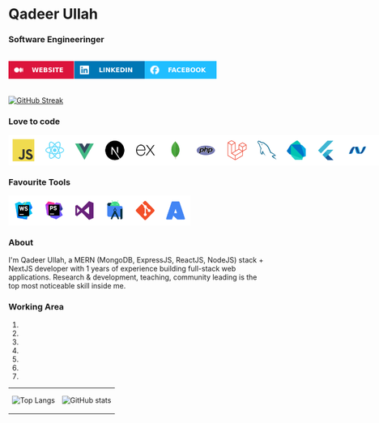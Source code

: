 
# Qadeer Ullah
### Software Engineeringer
<br>

<div style="display:flex">
  <a href="#"> <img src="assets/WEBSITE.svg" alt="" height="35px" width="auto"></a>
  <a href="https://www.linkedin.com/in/qadeer-khan-1a28b1273/"> <img src="assets/LINKEDIN.svg" alt="" height="35px" width="auto"></a>
  <a href="https://www.facebook.com/people/Qadeer-Khan"><img src="assets/FACEBOOK.svg" alt="" height="35px" width="auto"></a>
</div>
<br>

[![GitHub Streak](https://github-readme-streak-stats.herokuapp.com?user=Qadeerkhan3&theme=highcontrast&hide_border=true&border_radius=4.3&card_width=600)](https://git.io/streak-stats)
### Love to code

<div style="display:flex">
  <img alt="" height="60px" width="60px"   src="assets/tech/JavaScript.svg"/>
  <img alt="" height="60px" width="60px"   src="assets/tech/React.svg"/>
  <img alt="" height="60px" width="60px"   src="assets/tech/Vue.js.svg"/>
  <img alt="" height="60px" width="60px"   src="assets/tech/Next.js.svg"/>
  <img alt="" height="60px" width="60px"   src="assets/tech/Express.svg"/>
  <img alt="" height="60px" width="60px"   src="assets/tech/MongoDB.svg"/>
  <img alt="" height="60px" width="60px"   src="assets/tech/PHP.svg"/>
  <img alt="" height="60px" width="60px"   src="assets/tech/Laravel.svg"/>
  <img alt="" height="60px" width="60px"   src="assets/tech/MySQL.svg"/>
  <img alt="" height="60px" width="60px"   src="assets/tech/Dart.svg"/>
  <img alt="" height="60px" width="60px"   src="assets/tech/Flutter.svg"/>
  <img alt="" height="60px" width="60px"   src="assets/tech/NET.svg"/>
  <img alt="" height="60px" width="60px"   src="assets/tech/MicrosoftSQLServer.svg"/>
  <img alt="" height="60px" width="60px"   src="assets/tech/PostgresSQL.svg"/>
</div>

### Favourite Tools

<div style="display:flex">
<img alt="" height="60px" width="60px"  src="assets/tech/WebStorm.svg" />
<img alt="" height="60px" width="60px"  src="assets/tech/PhpStorm.svg" />
<img alt="" height="60px" width="60px"  src="assets/tech/VisualStudio.svg" />
<img alt="" height="60px" width="60px"  src="assets/tech/AndroidStudio.svg" />
<img alt="" height="60px" width="60px"  src="assets/tech/Git.svg" />
<img alt="" height="60px" width="60px"  src="assets/tech/Azure.svg" />
</div>


### About
I'm Qadeer Ullah, a MERN (MongoDB, ExpressJS, ReactJS, NodeJS) stack + NextJS developer with 1 years of experience building full-stack web applications. Research & development, teaching, community leading is the top most noticeable skill inside me.

### Working Area

1. 
2. 
3. 
4. 
5. 
6. 
7. 



<table>
<tbody>

<tr>
<td>

![Top Langs](https://github-readme-stats.vercel.app/api/top-langs/?username=Qadeerkhan3&layout=donut&theme=dark)

</td>

<td>

![GitHub stats](https://github-readme-stats.vercel.app/api?username=Qadeerkhan3&show_icons=true&theme=dark)

</td>
</tr>

</tbody>
</table>





